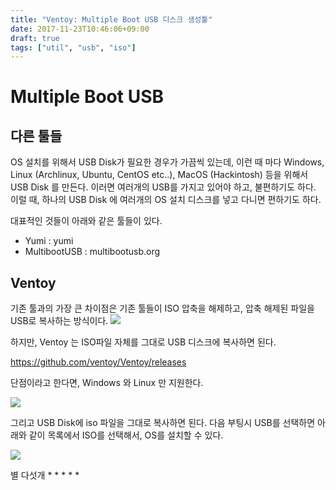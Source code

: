 ```yaml
---
title: "Ventoy: Multiple Boot USB 디스크 생성툴"
date: 2017-11-23T10:46:06+09:00
draft: true
tags: ["util", "usb", "iso"]
---
```


# Multiple Boot USB
## 다른 툴들
OS 설치를 위해서 USB Disk가 필요한 경우가 가끔씩 있는데, 이런 때 마다 Windows, Linux (Archlinux, Ubuntu, CentOS etc..), MacOS (Hackintosh) 등을 위해서 USB Disk 를 만든다. 이러면 여러개의 USB를 가지고 있어야 하고, 불편하기도 하다. 이럴 때, 하나의 USB Disk 에 여러개의 OS 설치 디스크를 넣고 다니면 편하기도 하다.

대표적인 것들이 아래와 같은 툴들이 있다.

- Yumi : yumi
- MultibootUSB : multibootusb.org

## Ventoy
기존 툴과의 가장 큰 차이점은 기존 툴들이 ISO 압축을 해제하고, 압축 해제된 파일을 USB로 복사하는 방식이다. 
![](https://www.linuxbabe.com/wp-content/uploads/2019/01/yumi-multiboot.png)

하지만, Ventoy 는 ISO파일 자체를 그대로 USB 디스크에 복사하면 된다.

https://github.com/ventoy/Ventoy/releases

단점이라고 한다면, Windows 와 Linux 만 지원한다.

![](/img/utils/ventoy.png)

그리고 USB Disk에 iso 파일을 그대로 복사하면 된다.
다음 부팅시 USB를 선택하면 아래와 같이 목록에서 ISO를 선택해서, OS를 설치할 수 있다.

![](/img/utils/ventoy_screen_uefi.png)


별 다섯개 * * * * * 